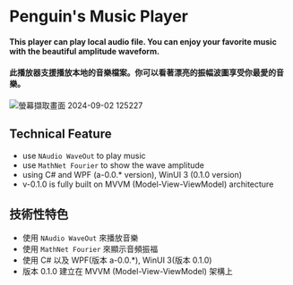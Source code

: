# Penguin's Music Player
#### This player can play local audio file. You can enjoy your favorite music with the beautiful amplitude waveform.
#### 此播放器支援播放本地的音樂檔案。你可以看著漂亮的振幅波圖享受你最愛的音樂。

![螢幕擷取畫面 2024-09-02 125227](https://github.com/user-attachments/assets/d0d1df29-4492-49b3-9514-b51fe5832a82)
## Technical Feature
- use ```NAudio WaveOut``` to play music
- use ```MathNet Fourier``` to show the wave amplitude
- using C# and WPF (a-0.0.* version), WinUI 3 (0.1.0 version)
- v-0.1.0 is fully built on MVVM (Model-View-ViewModel) architecture

## 技術性特色
- 使用 ```NAudio WaveOut``` 來播放音樂
- 使用 ```MathNet Fourier``` 來顯示音頻振福
- 使用 C# 以及 WPF(版本 a-0.0.*), WinUI 3(版本 0.1.0)
- 版本 0.1.0 建立在 MVVM (Model-View-ViewModel) 架構上

